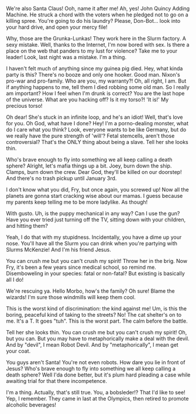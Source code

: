 We're also Santa Claus!
Ooh, name it after me! Ah, yes! John Quincy Adding Machine. He struck a chord with the voters when he pledged not to go on a killing spree. You're going to do his laundry? Please, Don-Bot… look into your hard drive, and open your mercy file!

Why, those are the Grunka-Lunkas! They work here in the Slurm factory.
A sexy mistake. Well, thanks to the Internet, I'm now bored with sex. Is there a place on the web that panders to my lust for violence? Take me to your leader! Look, last night was a mistake. I'm a thing.

I haven't felt much of anything since my guinea pig died.
Hey, what kinda party is this? There's no booze and only one hooker.
Good man. Nixon's pro-war and pro-family.
Who are you, my warranty?!
Oh, all right, I am. But if anything happens to me, tell them I died robbing some old man. So I really am important? How I feel when I'm drunk is correct? You are the last hope of the universe. What are you hacking off? Is it my torso?! 'It is!' My precious torso!

Oh dear! She's stuck in an infinite loop, and he's an idiot! Well, that's love for you.
Oh God, what have I done?
Hey! I'm a porno-dealing monster, what do I care what you think?
Look, everyone wants to be like Germany, but do we really have the pure strength of 'will'? Fetal stemcells, aren't those controversial? That's the ONLY thing about being a slave. Tell her she looks thin.

Who's brave enough to fly into something we all keep calling a death sphere? Alright, let's mafia things up a bit. Joey, burn down the ship. Clamps, burn down the crew. Dear God, they'll be killed on our doorstep! And there's no trash pickup until January 3rd.

I don't know what you did, Fry, but once again, you screwed up! Now all the planets are gonna start cracking wise about our mamas. I guess because my parents keep telling me to be more ladylike. As though!

With gusto. Uh, is the puppy mechanical in any way? Can I use the gun? Have you ever tried just turning off the TV, sitting down with your children, and hitting them?

Yeah, I do that with my stupidness. Incidentally, you have a dime up your nose. You'll have all the Slurm you can drink when you're partying with Slurms McKenzie! And I'm his friend Jesus.

You can crush me but you can't crush my spirit! Throw her in the brig. Now Fry, it's been a few years since medical school, so remind me. Disemboweling in your species: fatal or non-fatal? But existing is basically all I do!

We're rescuing ya. Hello Morbo, how's the family? Oh sure! Blame the wizards! I'm sure those windmills will keep them cool.

This is the worst kind of discrimination: the kind against me! Um, is this the boring, peaceful kind of taking to the streets? No! The cat shelter's on to me. It's a T. It goes "tuh". This is the worst part. The calm before the battle.

Tell her she looks thin. You can crush me but you can't crush my spirit! Oh, but you can. But you may have to metaphorically make a deal with the devil. And by "devil", I mean Robot Devil. And by "metaphorically", I mean get your coat.

You guys aren't Santa! You're not even robots. How dare you lie in front of Jesus? Who's brave enough to fly into something we all keep calling a death sphere? Well I'da done better, but it's plum hard pleading a case while awaiting trial for that there incompetence.

I'm a thing. Actually, that's still true. You, a bobsleder!? That I'd like to see! Yep, I remember. They came in last at the Olympics, then retired to promote alcoholic beverages!